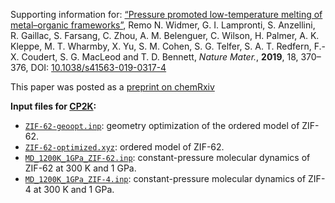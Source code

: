 Supporting information for: [“Pressure promoted low-temperature melting of metal–organic frameworks”](https://doi.org/10.1038/s41563-019-0317-4), Remo N. Widmer, G. I. Lampronti, S. Anzellini, R. Gaillac, S. Farsang, C. Zhou, A. M. Belenguer, C. Wilson, H. Palmer, A. K. Kleppe, M. T. Wharmby, X. Yu, S. M. Cohen, S. G. Telfer, S. A. T. Redfern, F.-X. Coudert, S. G. MacLeod and T. D. Bennett, _Nature Mater._, **2019**, 18, 370–376, DOI: [10.1038/s41563-019-0317-4](https://doi.org/10.1038/s41563-019-0317-4)


This paper was posted as a [preprint on chemRxiv](https://doi.org/10.26434/chemrxiv.6541190.v3)

**Input files for [CP2K](https://www.cp2k.org/):**
- [`ZIF-62-geoopt.inp`](ZIF-62-geoopt.inp): geometry optimization of the ordered model of ZIF-62.
- [`ZIF-62-optimized.xyz`](ZIF-62-optimized.xyz): ordered model of ZIF-62.
- [`MD_1200K_1GPa_ZIF-62.inp`](MD_1200K_1GPa_ZIF-62.inp): constant-pressure molecular dynamics of ZIF-62 at 300 K and 1 GPa.
- [`MD_1200K_1GPa_ZIF-4.inp`](MD_1200K_1GPa_ZIF-4.inp): constant-pressure molecular dynamics of ZIF-4 at 300 K and 1 GPa.
